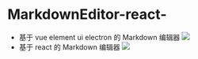 # MarkdownEditor-react-

- 基于 vue element ui electron 的 Markdown 编辑器
![](https://raw.githubusercontent.com/e174596549/MarkdownEditor-react-/master/MarkdownEditor/public/markdown.png)
- 基于 react 的 Markdown 编辑器
![](https://raw.githubusercontent.com/e174596549/MarkdownEditor-react-/master/readme.png)

